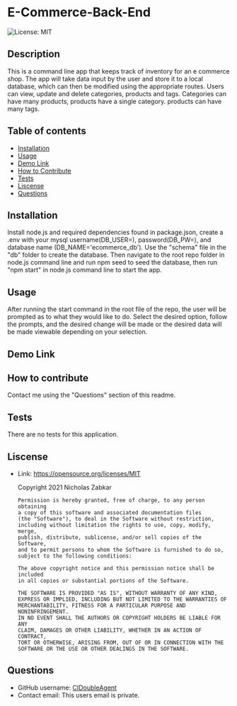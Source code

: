 # E-Commerce-Back-End
![License: MIT](https://img.shields.io/badge/License-MIT-yellow.svg)
## Description
This is a command line app that keeps track of inventory for an e commerce shop. The app will take data input by the user and store it to a local database, which can then be modified using the appropriate routes. Users can view, update and delete categories, products and tags. Categories can have many products, products have a single category. products can have many tags.
## Table of contents
* [Installation](#installation)
* [Usage](#usage)
* [Demo Link](#demo-link)
* [How to Contribute](#how-to-contribute)
* [Tests](#tests)
* [Liscense](#liscense)
* [Questions](#questions)
## Installation
Install node.js and required dependencies found in package.json, create a .env with your mysql username(DB_USER=), password(DB_PW=), and database name (DB_NAME='ecommerce_db'). Use the "schema" file in the "db" folder to create the database. Then navigate to the root repo folder in node.js command line and run npm seed to seed the database, then run "npm start" in node.js command line to start the app.
## Usage
After running the start command in the root file of the repo, the user will be prompted as to what they would like to do. Select the desired option, follow the prompts, and the desired change will be made or the desired data will be made viewable depending on your selection.
## Demo Link

## How to contribute
Contact me using the "Questions" section of this readme.
## Tests
There are no tests for this application.
## Liscense
* Link: https://opensource.org/licenses/MIT  

    Copyright 2021 Nicholas Zabkar

      Permission is hereby granted, free of charge, to any person obtaining 
      a copy of this software and associated documentation files 
      (the "Software"), to deal in the Software without restriction, 
      including without limitation the rights to use, copy, modify, merge, 
      publish, distribute, sublicense, and/or sell copies of the Software, 
      and to permit persons to whom the Software is furnished to do so, 
      subject to the following conditions:

      The above copyright notice and this permission notice shall be included 
      in all copies or substantial portions of the Software.

      THE SOFTWARE IS PROVIDED "AS IS", WITHOUT WARRANTY OF ANY KIND, 
      EXPRESS OR IMPLIED, INCLUDING BUT NOT LIMITED TO THE WARRANTIES OF 
      MERCHANTABILITY, FITNESS FOR A PARTICULAR PURPOSE AND NONINFRINGEMENT. 
      IN NO EVENT SHALL THE AUTHORS OR COPYRIGHT HOLDERS BE LIABLE FOR ANY 
      CLAIM, DAMAGES OR OTHER LIABILITY, WHETHER IN AN ACTION OF CONTRACT, 
      TORT OR OTHERWISE, ARISING FROM, OUT OF OR IN CONNECTION WITH THE 
      SOFTWARE OR THE USE OR OTHER DEALINGS IN THE SOFTWARE.
## Questions
* GitHub username: [CIDoubleAgent](https://github.com/CIDoubleAgent)
* Contact email: This users email is private.